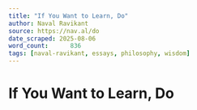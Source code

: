 ```yaml
---
title: "If You Want to Learn, Do"
author: Naval Ravikant
source: https://nav.al/do
date_scraped: 2025-08-06
word_count:      836
tags: [naval-ravikant, essays, philosophy, wisdom]
---
```


# If You Want to Learn, Do

